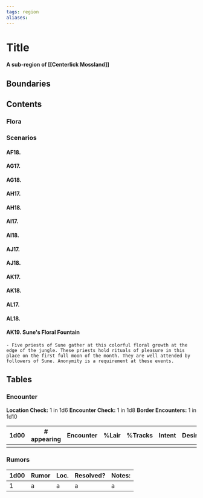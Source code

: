 ```yaml
---
tags: region
aliases:
---
```

# Title
#### A sub-region of [[Centerlick Mossland]]
## Boundaries
## Contents
### Flora
### Scenarios
#### AF18.
#### AG17.
#### AG18.
#### AH17.
#### AH18.
#### AI17.
#### AI18.
#### AJ17.
#### AJ18.
#### AK17.
#### AK18.
#### AL17.
#### AL18.
#### AK19. Sune's Floral Fountain
	- Five priests of Sune gather at this colorful floral growth at the edge of the jungle. These priests hold rituals of pleasure in this place on the first full moon of the month. They are well attended by followers of Sune. Anonymity is a requirement at these events.

## Tables
### Encounter
**Location Check:** 1 in 1d6
**Encounter Check:** 1 in 1d8
**Border Encounters:** 1 in 1d10


| 1d00 | # appearing | Encounter | %Lair | %Tracks | Intent | Desire |
| ---- | ----------- | --------- | ----- | ------- | ------ | ------ |
|      |             |           |       |         |        |        |

### Rumors
| 1d00 | Rumor | Loc. | Resolved? | Notes: |
|------|-------|------|-----------|--------|
| 1    | a     | a    | a         | a      |